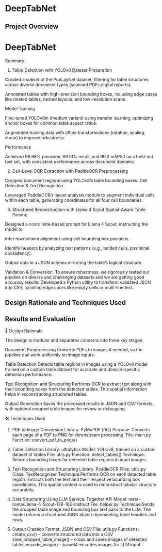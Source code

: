 # DeepTabNet
## Project Overview
# DeepTabNet
Summary :
1. Table Detection with YOLOv8
Dataset Preparation

Curated a subset of the PubLayNet dataset, filtering for table structures across diverse document types (scanned PDFs,digital reports).

Annotated tables with high-precision bounding boxes, including edge cases like rotated tables, nested layouts, and low-resolution scans.

Model Training

Fine-tuned YOLOv8m (medium variant) using transfer learning, optimizing anchor boxes for common table aspect ratios.

Augmented training data with affine transformations (rotation, scaling, shear) to improve robustness.

Performance

Achieved 98.98% precision, 99.10% recall, and 99.3 mAP50 on a held-out test set, with consistent performance across document domains.

2. Cell-Level OCR Extraction with PaddleOCR
Preprocessing

Cropped document regions using YOLOv8’s table bounding boxes.
Cell Detection & Text Recognition

Leveraged PaddleOCR’s layout analysis module to segment individual cells within each table, generating coordinates for all four cell boundaries.

3. Structured Reconstruction with Llama 4 Scout
Spatial-Aware Table Parsing

Designed a coordinate-based prompt for Llama 4 Scout, instructing the model to:

Infer row/column alignment using cell bounding box positions.

Identify headers by analyzing text patterns (e.g., bolded cells, positional consistency).

Output data in a JSON schema mirroring the table’s logical structure.

Validation & Conversion.
To ensure robustness, we rigorously tested our pipeline on diverse and challenging datasets and we are getting good accuracy results.
Developed a Python utility to transform validated JSON into CSV, handling edge cases like empty cells or multi-line text.

## Design Rationale and Techniques Used
## Results and Evaluation

🎯 Design Rationale

The design is modular and separates concerns into three key stages:

Document Preprocessing
Converts PDFs to images if needed, so the pipeline can work uniformly on image inputs.

Table Detection
Detects table regions in images using a YOLOv8 model trained on a custom table dataset for accurate and domain-specific detection performance.

Text Recognition and Structuring
Performs OCR to extract text along with their bounding boxes from the detected tables. This spatial information helps in reconstructing structured tables.

Output Generation
Saves the processed results in JSON and CSV formats, with optional cropped table images for review or debugging.

🛠 Techniques Used
1. PDF to Image Conversion
Library: PyMuPDF (fitz)
Purpose: Converts each page of a PDF to PNG for downstream processing.
File: main.py
Function: convert_pdf_to_pngs()

2. Table Detection
Library: ultralytics
Model: YOLOv8, trained on a custom dataset of tables
File: utils.py
Function: detect_tables()
Technique: Returns bounding boxes for detected table regions in input images.

3. Text Recognition and Structuring
Library: PaddleOCR
Files: utils.py
Class: TextRecognizer
Technique:Performs OCR on each detected table region.
Extracts both the text and their respective bounding box coordinates.
This spatial context is used to reconstruct tabular structure accurately.

4. Data Structuring Using LLM
Service: Together API
Model: meta-llama/Llama-4-Scout-17B-16E-Instruct
File: helper.py
Technique:Sends the cropped table image and bounding box text pairs to the LLM.
The model returns a structured JSON object representing table headers and rows.

5. Output Creation
Format: JSON and CSV
File: utils.py
Functions:
create_csv() – converts structured data into a CSV
save_cropped_table_image() – crops and saves images of detected tables
encode_image() – base64-encodes images for LLM input


